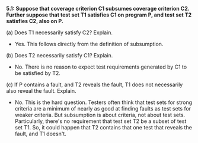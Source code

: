 **5.1: Suppose that coverage criterion C1 subsumes coverage criterion C2. Further suppose that test set T1 satisfies C1 on program P, and test set T2 satisfies C2, also on P.**

(a) Does T1 necessarily satisfy C2? Explain.
- Yes. This follows directly from the definition of subsumption.

(b) Does T2 necessarily satisfy C1? Explain.
- No. There is no reason to expect test requirements generated by C1 to be satisfied by
T2.

(c) If P contains a fault, and T2 reveals the fault, T1 does not necessarily also reveal the
fault. Explain.
- No. This is the hard question. Testers often think that test sets for strong criteria are a minimum of nearly as good at finding faults as test sets for weaker criteria. But subsumption is about criteria, not about test sets. Particularly, there's no requirement that test set T2 be a subset of test set T1. So, it could happen that T2 contains that one test that reveals the fault, and T1 doesn't.
